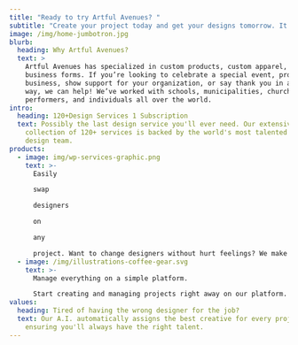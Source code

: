 ```yaml
---
title: "Ready to try Artful Avenues? "
subtitle: "Create your project today and get your designs tomorrow. It's that simple. "
image: /img/home-jumbotron.jpg
blurb:
  heading: Why Artful Avenues?
  text: >
    Artful Avenues has specialized in custom products, custom apparel, and
    business forms. If you’re looking to celebrate a special event, promote your
    business, show support for your organization, or say thank you in a unique
    way, we can help! We’ve worked with schools, municipalities, churches,
    performers, and individuals all over the world.
intro:
  heading: 120+Design Services 1 Subscription
  text: Possibly the last design service you'll ever need. Our extensive
    collection of 120+ services is backed by the world's most talented on-demand
    design team.
products:
  - image: img/wp-services-graphic.png
    text: >-
      Easily

      swap

      designers

      on

      any

      project. Want to change designers without hurt feelings? We make it simple and guilt-free. Easily swap designers on any projects when you don't feel they're the right fit. No hard feelings. No awkward changes.
  - image: /img/illustrations-coffee-gear.svg
    text: >-
      Manage everything on a simple platform. 

      Start creating and managing projects right away on our platform. It's simple enough for everyday users yet sophisticated enough for agencies to scale and even white-label.
values:
  heading: Tired of having the wrong designer for the job?
  text: Our A.I. automatically assigns the best creative for every project,
    ensuring you'll always have the right talent.
---
```

